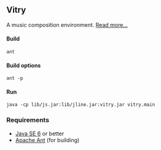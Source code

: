 ## Vitry

A music composition environment. [Read more...](http://hanshoglund.github.com/vitry/manual.html)

#### Build
`ant`         

#### Build options
`ant -p`

#### Run 
`java -cp lib/js.jar:lib/jline.jar:vitry.jar vitry.main`

### Requirements
- [Java SE 6](http://www.java.com/en/download/) or better
- [Apache Ant](http://ant.apache.org/) (for building)


